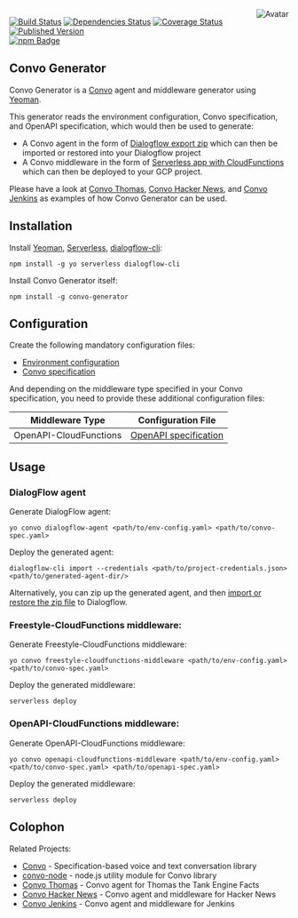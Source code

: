 <img align="right" src="https://raw.github.com/cliffano/convo-generator/master/avatar.jpg" alt="Avatar"/>

[![Build Status](https://img.shields.io/travis/cliffano/convo-generator.svg)](http://travis-ci.org/cliffano/convo-generator)
[![Dependencies Status](https://img.shields.io/david/cliffano/convo-generator.svg)](http://david-dm.org/cliffano/convo-generator)
[![Coverage Status](https://img.shields.io/coveralls/cliffano/convo-generator.svg)](https://coveralls.io/r/cliffano/convo-generator?branch=master)
[![Published Version](https://img.shields.io/npm/v/generator-convo.svg)](http://www.npmjs.com/package/generator-convo)
<br/>
[![npm Badge](https://nodei.co/npm/convo-generator.png)](http://npmjs.org/package/convo-generator)

Convo Generator
---------------

Convo Generator is a [Convo](http://github.com/cliffano/convo) agent and middleware generator using [Yeoman](http://yeoman.io/).

This generator reads the environment configuration, Convo specification, and OpenAPI specification, which would then be used to generate:

* A Convo agent in the form of [Dialogflow export zip](https://dialogflow.com/docs/agents/export-import-restore) which can then be imported or restored into your Dialogflow project
* A Convo middleware in the form of [Serverless app with CloudFunctions](https://github.com/serverless/serverless-google-cloudfunctions) which can then be deployed to your GCP project.

Please have a look at [Convo Thomas](http://github.com/cliffano/convo-thomas), [Convo Hacker News](http://github.com/cliffano/convo-hacker-news), and [Convo Jenkins](http://github.com/cliffano/convo-jenkins) as examples of how Convo Generator can be used.

Installation
------------

Install [Yeoman](http://yeoman.io/), [Serverless](https://serverless.com/), [dialogflow-cli](https://www.npmjs.com/package/dialogflow-cli):

    npm install -g yo serverless dialogflow-cli

Install Convo Generator itself:

    npm install -g convo-generator

Configuration
-------------

Create the following mandatory configuration files:

* [Environment configuration](https://github.com/cliffano/convo/blob/master/docs/conf-environment.md)
* [Convo specification](https://github.com/cliffano/convo/blob/master/docs/conf-convo-specification.md)

And depending on the middleware type specified in your Convo specification, you need to provide these additional configuration files:

| Middleware Type | Configuration File |
|-----------------|--------------------|
| OpenAPI-CloudFunctions | [OpenAPI specification](https://github.com/cliffano/convo/blob/master/docs/conf-openapi-specification.md) |

Usage
-----

### DialogFlow agent

Generate DialogFlow agent:

    yo convo dialogflow-agent <path/to/env-config.yaml> <path/to/convo-spec.yaml>

Deploy the generated agent:

    dialogflow-cli import --credentials <path/to/project-credentials.json> <path/to/generated-agent-dir/>

Alternatively, you can zip up the generated agent, and then [import or restore the zip file](https://dialogflow.com/docs/agents/export-import-restore) to Dialogflow.

### Freestyle-CloudFunctions middleware:

Generate Freestyle-CloudFunctions middleware:

    yo convo freestyle-cloudfunctions-middleware <path/to/env-config.yaml> <path/to/convo-spec.yaml>

Deploy the generated middleware:

    serverless deploy
    
### OpenAPI-CloudFunctions middleware:

Generate OpenAPI-CloudFunctions middleware:

    yo convo openapi-cloudfunctions-middleware <path/to/env-config.yaml> <path/to/convo-spec.yaml> <path/to/openapi-spec.yaml>

Deploy the generated middleware:

    serverless deploy

Colophon
--------

Related Projects:

* [Convo](http://github.com/cliffano/convo) - Specification-based voice and text conversation library
* [convo-node](http://github.com/cliffano/convo-node) - node.js utility module for Convo library
* [Convo Thomas](http://github.com/cliffano/convo-thomas) - Convo agent for Thomas the Tank Engine Facts
* [Convo Hacker News](http://github.com/cliffano/convo-hacker-news) - Convo agent and middleware for Hacker News
* [Convo Jenkins](http://github.com/cliffano/convo-jenkins) - Convo agent and middleware for Jenkins
